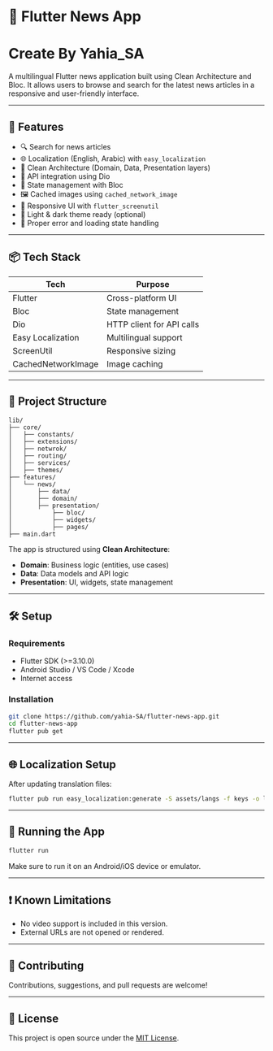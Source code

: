 # 📰 Flutter News App
# Create By Yahia_SA

A multilingual Flutter news application built using Clean Architecture and Bloc. It allows users to browse and search for the latest news articles in a responsive and user-friendly interface.

---

## 🚀 Features

- 🔍 Search for news articles
- 🌐 Localization (English, Arabic) with `easy_localization`
- 🧱 Clean Architecture (Domain, Data, Presentation layers)
- 📡 API integration using Dio
- 🧠 State management with Bloc
- 🖼 Cached images using `cached_network_image`
- 📱 Responsive UI with `flutter_screenutil`
- 🎨 Light & dark theme ready (optional)
- 💬 Proper error and loading state handling

---

## 📦 Tech Stack

| Tech              | Purpose                                |
|-------------------|----------------------------------------|
| Flutter           | Cross-platform UI                      |
| Bloc              | State management                       |
| Dio               | HTTP client for API calls              |
| Easy Localization | Multilingual support                   |
| ScreenUtil        | Responsive sizing                      |
| CachedNetworkImage| Image caching                          |

---

## 🧱 Project Structure

```
lib/
├── core/
│   ├── constants/
│   ├── extensions/
│   ├── netwrok/
│   ├── routing/
│   ├── services/
│   ├── themes/
├── features/
│   └── news/
│       ├── data/
│       ├── domain/
│       ├── presentation/
│           ├── bloc/
│           ├── widgets/
│           ├── pages/
├── main.dart
```

The app is structured using **Clean Architecture**:
- **Domain**: Business logic (entities, use cases)
- **Data**: Data models and API logic
- **Presentation**: UI, widgets, state management

---

## 🛠 Setup

### Requirements

- Flutter SDK (>=3.10.0)
- Android Studio / VS Code / Xcode
- Internet access

### Installation

```bash
git clone https://github.com/yahia-SA/flutter-news-app.git
cd flutter-news-app
flutter pub get
```

---

## 🌐 Localization Setup

After updating translation files:

```bash
flutter pub run easy_localization:generate -S assets/langs -f keys -o locale_keys.g.dart
```

---

## 🧪 Running the App

```bash
flutter run
```

Make sure to run it on an Android/iOS device or emulator.

---

## ❗ Known Limitations

- No video support is included in this version.
- External URLs are not opened or rendered.

---

## 🤝 Contributing

Contributions, suggestions, and pull requests are welcome!

---

## 📄 License

This project is open source under the [MIT License](https://choosealicense.com/licenses/mit/).
